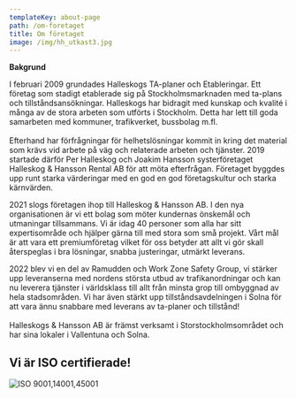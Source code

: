 ```yaml
---
templateKey: about-page
path: /om-foretaget
title: Om företaget
image: /img/hh_utkast3.jpg
---
```

**B﻿akgrund**

I februari 2009 grundades Halleskogs TA-planer och Etableringar. Ett företag som stadigt etablerade sig på Stockholmsmarknaden med ta-plans och tillståndsansökningar. Halleskogs har bidragit med kunskap och kvalité i många av de stora arbeten som utförts i Stockholm. Detta har lett till goda samarbeten med kommuner, trafikverket, bussbolag m.fl. \
\
Efterhand har förfrågningar för helhetslösningar kommit in kring det material som krävs vid arbete på väg och relaterade arbeten och tjänster. 2019 startade därför Per Halleskog och Joakim Hansson systerföretaget Halleskog & Hansson Rental AB för att möta efterfrågan. Företaget byggdes upp runt starka värderingar med en god en god företagskultur och starka kärnvärden.

2021 slogs företagen ihop till Halleskog & Hansson AB. I den nya organisationen är vi ett bolag som möter kundernas önskemål och utmaningar tillsammans. Vi är idag 40 personer som alla har sitt expertisområde och hjälper gärna till med stora som små projekt. Vårt mål är att vara ett premiumföretag vilket för oss betyder att allt vi gör skall återspeglas i bra lösningar, snabba justeringar, utmärkt leverans.

2﻿022 blev vi en del av Ramudden och Work Zone Safety Group, vi stärker upp leveranserna med nordens största utbud av trafikanordningar och kan nu leverera tjänster i världsklass till allt från minsta grop till ombyggnad av hela stadsområden. Vi har även stärkt upp tillståndsavdelningen i Solna för att vara ännu snabbare med leverans av ta-planer och tillstånd!\
\
Halleskogs & Hansson AB är främst verksamt i Storstockholmsområdet och har sina lokaler i Vallentuna och Solna.



## **V﻿i är ISO certifierade!**

![ISO 9001,14001,45001](/img/iso-certifikat_halleskog-och-hansson-ab_2023.jpg "ISO-certifikat")